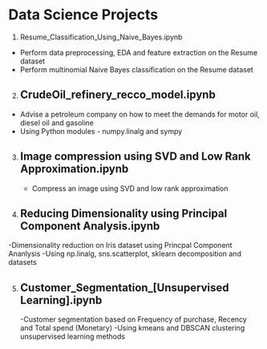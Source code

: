 # Data Science Projects
1. Resume_Classification_Using_Naive_Bayes.ipynb
- Perform data preprocessing, EDA and feature extraction on the Resume dataset
- Perform multinomial Naive Bayes classification on the Resume dataset 

2. CrudeOil_refinery_recco_model.ipynb
   -
- Advise a petroleum company on how to meet the demands for motor oil, diesel oil and gasoline
- Using Python modules - numpy.linalg and sympy

3. Image compression using SVD and Low Rank Approximation.ipynb
   -
   - Compress an image using SVD and low rank approximation

4. Reducing Dimensionality using Principal Component Analysis.ipynb
   -
 -Dimensionality reduction on Iris dataset using Princpal Component Ananlysis
 -Using np.linalg, sns.scatterplot, sklearn decomposition and datasets

5. Customer_Segmentation_[Unsupervised Learning].ipynb
   -
   -Customer segmentation based on Frequency of purchase, Recency and Total spend (Monetary)
   -Using kmeans and DBSCAN clustering unsupervised learning methods
